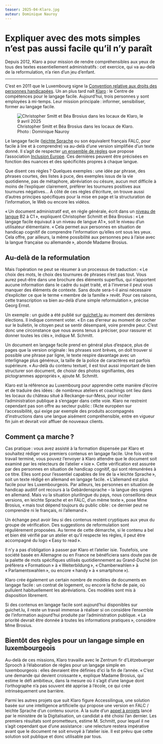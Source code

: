 ```yaml
---
teaser: 2025-04-Klaro.jpg
auteur: Dominique Nauroy
---
```


<hgroup>
	<h1>Expliquer avec des mots simples n’est pas aussi facile qu’il n’y paraît</h1>
	<p>Depuis 2012, Klaro a pour mission de rendre compréhensibles aux yeux de tous des textes essentiellement administratifs&#8239;: cet exercice, qui va au-delà de la reformulation, n’a rien d’un jeu d’enfant.</p>
</hgroup>
<hr>
<div class="intro">
    <p>C’est en 2011 que le Luxembourg signe la <a href="https://mfsva.gouvernement.lu/fr/le-ministere/attributions/personnes-handicapees/convention-nations-unies.html">Convention relative aux droits des personnes handicapées</a>. Un an plus tard naît <a href="https://klaro.lu/fr/klaro_fr/ce-que-klaro-est/">Klaro</a>&#8239;: le Centre de compétences pour le langage facile. Aujourd’hui, trois personnes y sont employées à mi-temps. Leur mission principale&#8239;: informer, sensibiliser, former au langage facile.</p>
</div>
<figure role="group" aria-label="Christopher Smitt et Béa Brosius dans les locaux de Klaro, le 9 avril 2025. Photo: Dominique Nauroy" class="pic">
    <img src="../../../../content/fr/news/img/2025-04-Klaro.jpg" alt="Christopher Smitt et Béa Brosius dans les locaux de Klaro, le 9 avril 2025">
    <figcaption>Christopher Smitt et Béa Brosius dans les locaux de Klaro. Photo&#8239;: Dominique Nauroy</figcaption>
</figure>
<p>Le langage facile (<a lang="de" hreflang="de" href="https://leichte-sprache.de/">leichte Sprache</a> ou son équivalent français FALC, pour facile à lire et à comprendre) va au-delà d’une version simplifiée d’un texte donné. Il s’agit de respecter <a href="https://www.inclusion-europe.eu/wp-content/uploads/2017/06/FR_Information_for_all.pdf">un ensemble de règles</a> que propose l’association <a hreflang="en" href="https://www.inclusion-europe.eu/easy-to-read/">Inclusion Europe</a>. Ces dernières peuvent être précisées en fonction des nuances et des spécificités propres à chaque langue.</p>

<p>Que disent ces règles&#8239;? Quelques exemples&#8239;: une idée par phrase, des phrases courtes, des listes à puce, des exemples issus de la vie quotidienne, pas de métaphore, abréviation ou césure, aucun mot difficile à moins de l’expliquer clairement, préférer les tournures positives aux tournures négatives... À côté de ces règles d’écriture, on trouve aussi d’autres principes spécifiques pour la mise en page et la structuration de l’information, le Web ou encore les vidéos.</p>

<p>«&#8239;Un document administratif est, en règle générale, écrit dans un <a href="https://www.lifelong-learning.lu/formation-tout-au-long-de-la-vie/cecr-cadre-europeen-commun-de-reference-pour-les-langues/fr#toc2">niveau de langue</a> B2 à C1&#8239;», expliquent Christopher Schmitt et Béa Brosius&#8239;: «&#8239;Le langage facile équivaut à un niveau de langue A1&#8239;», soit le niveau d’un utilisateur élémentaire. «&#8239;Cela permet aux personnes en situation de handicap cognitif de comprendre l’information qu’elles ont sous les yeux. Cela offre, par ailleurs, la même possibilité aux personnes peu à l’aise avec la langue française ou allemande&#8239;», abonde Madame Brosius.</p>

<h2>Au-delà de la reformulation</h2>

<p>Mais l’opération ne peut se résumer à un processus de traduction&#8239;: «&#8239;Le choix des mots, le choix des tournures de phrases n’est pas tout. Vous aurez peut-être dans une brochure des éléments superflus, qui n’apportent aucune information dans le cadre du sujet traité, et à l’inverse il peut vous manquer des éléments de contexte. Sans doute sera-t-il ainsi nécessaire d’expliciter ce que le terme «&#8239;membre de la famille&#8239;» revêt. Pour ces raisons, cette transcription va bien au-delà d’une simple reformulation&#8239;», précise Georg Ernst.</p>

<p>Un exemple&#8239;: un guide a été publié sur <a href="https://guichet.public.lu/fr/leichte-sprache/vie-publique/elections-europeennes/comment-voter.html">guichet.lu</a> au moment des dernières élections. Il indique comment voter. «&#8239;En cas d’erreur au moment de cocher sur le bulletin, le citoyen peut se sentir désemparé, voire prendre peur. C’est donc une circonstance que nous avons tenus à préciser, pour rassurer et donner toutes les clés&#8239;», indique M. Schmitt.</p>

<p>Un document en langage facile prend en général plus d’espace, plus de pages que la version originale&#8239;: les phrases sont brèves, on doit trouver si possible une phrase par ligne, le texte respire davantage avec un interlignage plus généreux, la taille de la police de caractères est parfois supérieure. «&#8239;Au-delà du contenu textuel, il est tout aussi important de bien structurer son document, de choisir des photos signifiantes, des pictogrammes appropriés&#8239;», ajoute M. Schmitt.</p>

<p>Klaro est la référence au Luxembourg pour apprendre cette manière d’écrire et de traduire des idées&#8239;: de nombreux ateliers et coachings ont lieu dans les locaux du château situé à Reckange-sur-Mess, pour inciter l’administration publique à s’engager dans cette voie. Klaro ne restreint cependant pas son offre au secteur public&#8239;: l’Acte européen sur l’accessibilité, qui exige par exemple des produits accompagnés d’instructions dans une langue aisément compréhensible, entre en vigueur fin juin et devrait voir affluer de nouveaux clients.</p>

<h2>Comment ça marche&#8239;?</h2>

<p>Cas pratique&#8239;: vous avez assisté à la formation dispensée par Klaro et souhaitez rédiger vos premiers contenus en langage facile. Une fois votre travail terminé, vous pouvez l’envoyer à Klaro attendre que le document soit examiné par les relecteurs de l’atelier «&#8239;isie&#8239;». Cette vérification est assurée par des personnes en situation de handicap cognitif, qui sont rémunérées à ce titre. Elles sont pour l’essentiel capables de lire de la <span lang="de">«&#8239;leichte Sprache&#8239;»</span>, soit un texte rédigé en allemand en langage facile. «&#8239;L’allemand est plus facile pour les Luxembourgeois. Par ailleurs, les personnes en situation de handicap auditif ont recours à la <span lang="de">Gebärdensprache</span> – la langue des signes en allemand. Mais vu la situation plurilingue du pays, nous conseillons deux versions, en <span lang="de">leichte Sprache</span> et en FALC, d’un même texte&#8239;», pose Mme Brosius, «&#8239;mais tout dépend toujours du public cible&#8239;: ce dernier peut ne comprendre ni le français, ni l’allemand&#8239;».</p>

<p><img src="../../../../content/fr/news/img/easy-to-read.jpg" style="float: left; max-width: 90px; height: auto; margin-right: 0.5rem;" alt="" title="logo Easy to Read">Un échange peut avoir lieu si des contenus restent cryptiques aux yeux du groupe de vérification. Des suggestions de reformulation sont régulièrement proposées. Au terme de cette démarche, si le contenu a bel et bien été vérifié par un atelier et qu’il respecte les règles, il peut être accompagné du logo <span lang="en">«&#8239;Easy to read&#8239;»</span>.</p>

<p>Il n’y a pas d’obligation à passer par Klaro et l’atelier isie. Toutefois, une société basée en Allemagne ou en France ne bénéficiera sans doute pas de la palette de mots spécifiques utilisés quotidiennement au Grand-Duché (on préfèrera <span lang="lb">«&#8239;Formatioun&#8239;»</span> à <span lang="de">«&#8239;Weiterbildung&#8239;»</span>, <span lang="lb">«&#8239;Chamberwahlen&#8239;»</span> à <span lang="de">«&#8239;Parlamentswahlen&#8239;»</span>, ou encore <span lang="lb">«&#8239;handy&#8239;»</span> à <span lang="en">«&#8239;smartphone&#8239;»</span>).</p>

<p>Klaro crée également un certain nombre de modèles de documents en langage facile&#8239;: un contrat de logement, ou encore la fiche de paie, où pullulent habituellement les abréviations. Ces modèles sont mis à disposition librement.</p>

<p>Si des contenus en langage facile sont aujourd’hui disponibles sur guichet.lu, il reste un travail immense à réaliser si on considère l’ensemble de l’information aujourd’hui produite par l’administration publique. «&#8239;La priorité devrait être donnée à toutes les informations pratiques&#8239;», considère Mme Brosius.</p>

<h2>Bientôt des règles pour un langage simple en luxembourgeois</h2>

<p>Au-delà de ces missions, Klaro travaille avec le <span lang="lb">Zentrum fir d’Lëtzebuerger Sprooch</span> à l’élaboration de règles pour un langage simple en luxembourgeois&#8239;: elles devraient être définies d’ici la fin de l’année. «&#8239;C’est une demande qui devient croissante&#8239;», explique Madame Brosius, qui estime le défi ambitieux, dans la mesure où il s’agit d’une langue dont l’orthographe n’a pas souvent été apprise à l’école, ce qui crée intrinsèquement une barrière.</p>

<p>Parmi les autres projets que suit Klaro figure Accessilingua, une solution basée sur une intelligence artificielle qui propose une version en FALC / <span lang="de">leichte Sprache</span> d’un contenu source. À la suite d’un <a href="https://mindigital.gouvernement.lu/fr/actualites.gouvernement2024+fr+actualites+toutes_actualites+communiques+2024+05-mai+03-accessi-lingua.html">appel à projets</a> lancé par le ministère de la Digitalisation, un candidat a été choisi l’an dernier. Les premiers résultats sont prometteurs, estime M. Schmitt, pour lequel il ne s’agit cependant que d’une assistance&#8239;: une relecture restera impérative avant que le document ne soit envoyé à l’atelier isie. Il est prévu que cette solution soit publique et donc utilisable par tous.</p>